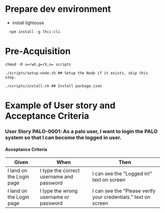 # Prepare dev environment

- install lightouse
```
  npm install -g lhci-cli
```


# Pre-Acquisition
```
chmod -R u=rwX,g=rX,o= scripts

./scripts/setup-node.sh ## Setup the Node if it exists, skip this step.

./scripts/install.sh ## Install package.json
```


# Example of User story and Acceptance Criteria
### User Story PALO-0001: As a palo user, I want to login the PALO system so that I can become the logged in user.

#### Acceptance Criteria
| Given         |          When |          Then |
| ------------- | ------------- | ------------- |
| I land on the Login page | I type the correct username and password  | I can see the "Logged in!" text on screen
| I land on the Login page  | I type the wrong username or password    | I can see the "Please verify your credentials." text on screen

